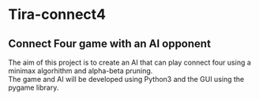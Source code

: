# Tira-connect4

## Connect Four game with an AI opponent

The aim of this project is to create an AI that can play connect four using a minimax algorhithm and alpha-beta pruning.
<br/>
The game and AI will be developed using Python3 and the GUI using the pygame library.
